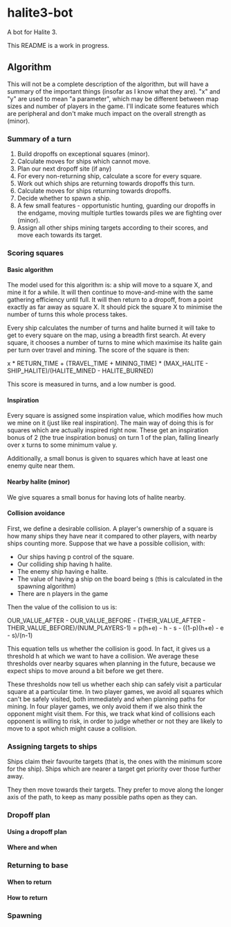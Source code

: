 # halite3-bot
A bot for Halite 3.

This README is a work in progress.

## Algorithm
This will not be a complete description of the algorithm, but will have a summary of the important things (insofar as I know what they are). "x" and "y" are used to mean "a parameter", which may be different between map sizes and number of players in the game. I'll indicate some features which are peripheral and don't make much impact on the overall strength as (minor).

### Summary of a turn
1. Build dropoffs on exceptional squares (minor).
2. Calculate moves for ships which cannot move.
4. Plan our next dropoff site (if any)
5. For every non-returning ship, calculate a score for every square.
6. Work out which ships are returning towards dropoffs this turn.
7. Calculate moves for ships returning towards dropoffs.
8. Decide whether to spawn a ship.
9. A few small features - opportunistic hunting, guarding our dropoffs in the endgame, moving multiple turtles towards piles we are fighting over (minor).
10. Assign all other ships mining targets according to their scores, and move each towards its target.

### Scoring squares
#### Basic algorithm
The model used for this algorithm is: a ship will move to a square X, and mine it for a while. It will then continue to move-and-mine with the same gathering efficiency until full. It will then return to a dropoff, from a point exactly as far away as square X. It should pick the square X to minimise the number of turns this whole process takes.

Every ship calculates the number of turns and halite burned it will take to get to every square on the map, using a breadth first search. At every square, it chooses a number of turns to mine which maximise its halite gain per turn over travel and mining. The score of the square is then:

x * RETURN_TIME + (TRAVEL_TIME + MINING_TIME) * (MAX_HALITE - SHIP_HALITE)/(HALITE_MINED - HALITE_BURNED)

This score is measured in turns, and a low number is good.

#### Inspiration
Every square is assigned some inspiration value, which modifies how much we mine on it (just like real inspiration). The main way of doing this is for squares which are actually inspired right now. These get an inspiration bonus of 2 (the true inspiration bonus) on turn 1 of the plan, falling linearly over x turns to some minimum value y.

Additionally, a small bonus is given to squares which have at least one enemy quite near them.

#### Nearby halite (minor)
We give squares a small bonus for having lots of halite nearby.

#### Collision avoidance
First, we define a desirable collision. A player's ownership of a square is how many ships they have near it compared to other players, with nearby ships counting more. Suppose that we have a possible collision, with:
* Our ships having p control of the square.
* Our colliding ship having h halite.
* The enemy ship having e halite.
* The value of having a ship on the board being s (this is calculated in the spawning algorithm)
* There are n players in the game

Then the value of the collision to us is:

OUR_VALUE_AFTER - OUR_VALUE_BEFORE - (THEIR_VALUE_AFTER - THEIR_VALUE_BEFORE)/(NUM_PLAYERS-1) =
p(h+e) - h - s - ((1-p)(h+e) - e - s)/(n-1)

This equation tells us whether the collision is good. In fact, it gives us a threshold h at which we want to have a collision. We average these thresholds over nearby squares when planning in the future, because we expect ships to move around a bit before we get there.

These thresholds now tell us whether each ship can safely visit a particular square at a particular time. In two player games, we avoid all squares which can't be safely visited, both immediately and when planning paths for mining. In four player games, we only avoid them if we also think the opponent might visit them. For this, we track what kind of collisions each opponent is willing to risk, in order to judge whether or not they are likely to move to a spot which might cause a collision.

### Assigning targets to ships
Ships claim their favourite targets (that is, the ones with the minimum score for the ship). Ships which are nearer a target get priority over those further away.

They then move towards their targets. They prefer to move along the longer axis of the path, to keep as many possible paths open as they can.

### Dropoff plan
#### Using a dropoff plan
#### Where and when

### Returning to base
#### When to return
#### How to return

### Spawning


